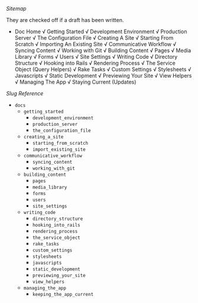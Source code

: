 *Sitemap*

They are checked off if a draft has been written.

* Doc Home
√ Getting Started
    √ Development Environment
    √ Production Server
    √ The Configuration File
√ Creating A Site
    √ Starting From Scratch
    √ Importing An Existing Site
√ Communicative Workflow
    √ Syncing Content
    √ Working with Git
√ Building Content
    √ Pages
    √ Media Library
    √ Forms
    √ Users
    √ Site Settings
√ Writing Code
    √ Directory Structure
    √ Hooking into Rails
    √ Rendering Process
    √ The Service Object (Query Helpers)
    √ Rake Tasks
    √ Custom Settings
    √ Stylesheets
    √ Javascripts
    √ Static Development
    √ Previewing Your Site
    √ View Helpers
√ Managing The App
    √ Staying Current (Updates)


*Slug Reference*

* `docs`
    * `getting_started`
        * `development_environment`
        * `production_server`
        * `the_configuration_file`
    * `creating_a_site`
        * `starting_from_scratch`
        * `import_existing_site`
    * `communicative_workflow`
        * `syncing_content`
        * `working_with_git`
    * `building_content`
        * `pages`
        * `media_library`
        * `forms`
        * `users`
        * `site_settings`
    * `writing_code`
        * `directory_structure`
        * `hooking_into_rails`
        * `rendering_process`
        * `the_service_object`
        * `rake_tasks`
        * `custom_settings`
        * `stylesheets`
        * `javascripts`
        * `static_development`
        * `previewing_your_site`
        * `view_helpers`
    * `managing_the_app`
        * `keeping_the_app_current`
